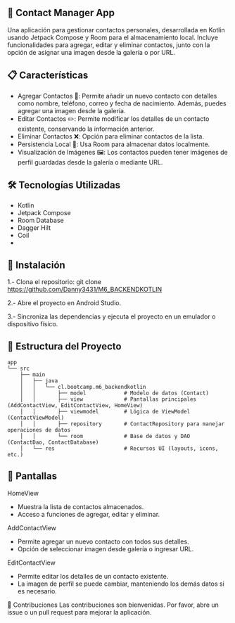 
## 📱 Contact Manager App 
Una aplicación para gestionar contactos personales, desarrollada en Kotlin usando Jetpack Compose y Room para el almacenamiento local. 
Incluye funcionalidades para agregar, editar y eliminar contactos, junto con la opción de asignar una imagen desde la galería o por URL.

## 📋 Características
- Agregar Contactos 📝: Permite añadir un nuevo contacto con detalles como nombre, teléfono, correo y fecha de nacimiento. Además, puedes agregar una imagen desde la galería.
- Editar Contactos ✏️: Permite modificar los detalles de un contacto existente, conservando la información anterior.
- Eliminar Contactos ❌: Opción para eliminar contactos de la lista.
- Persistencia Local 💾: Usa Room para almacenar datos localmente.
- Visualización de Imágenes 🖼️: Los contactos pueden tener imágenes de perfil guardadas desde la galería o mediante URL.


## 🛠️ Tecnologías Utilizadas
- Kotlin
- Jetpack Compose
- Room Database
- Dagger Hilt
- Coil
- 
## 🚀 Instalación
1.- Clona el repositorio:
git clone https://github.com/Danny3431/M6_BACKENDKOTLIN


2.- Abre el proyecto en Android Studio.

3.- Sincroniza las dependencias y ejecuta el proyecto en un emulador o dispositivo físico.

## 📂 Estructura del Proyecto
```
app
└── src
    ├── main
    │   ├── java
    │   │   └── cl.bootcamp.m6_backendkotlin
    │   │       ├── model            # Modelo de datos (Contact)
    │   │       ├── view             # Pantallas principales (AddContactView, EditContactView, HomeView)
    │   │       ├── viewmodel        # Lógica de ViewModel (ContactViewModel)
    │   │       ├── repository       # ContactRepository para manejar operaciones de datos
    │   │       └── room             # Base de datos y DAO (ContactDao, ContactDatabase)
    │   └── res                      # Recursos UI (layouts, icons, etc.)
```
            

## 📱 Pantallas

HomeView
- Muestra la lista de contactos almacenados.
- Acceso a funciones de agregar, editar y eliminar.

AddContactView
- Permite agregar un nuevo contacto con todos sus detalles.
- Opción de seleccionar imagen desde galería o ingresar URL.

EditContactView
- Permite editar los detalles de un contacto existente.
- La imagen de perfil se puede cambiar, manteniendo los demás datos si es necesario.


🧩 Contribuciones
Las contribuciones son bienvenidas. Por favor, abre un issue o un pull request para mejorar la aplicación.



